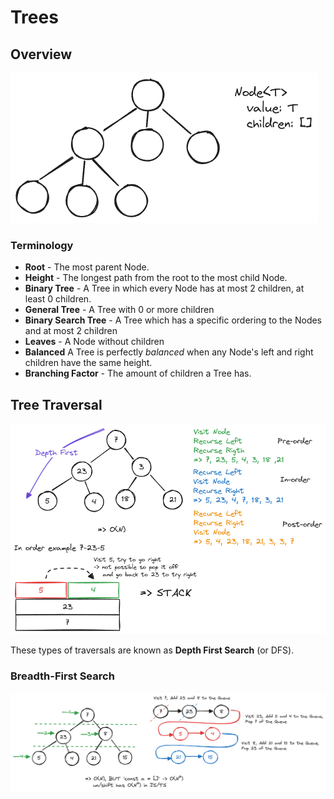 # Trees

## Overview

![tree](./images/trees.excalidraw.png)

### Terminology

-   **Root** - The most parent Node.
-   **Height** - The longest path from the root to the most child Node.
-   **Binary Tree** - A Tree in which every Node has at most 2 children, at least 0 children.
-   **General Tree** - A Tree with 0 or more children
-   **Binary Search Tree** - A Tree which has a specific ordering to the Nodes and at most 2 children
-   **Leaves** - A Node without children
-   **Balanced** A Tree is perfectly _balanced_ when any Node's left and right children have the same height.
-   **Branching Factor** - The amount of children a Tree has.

## Tree Traversal

![traversal](./images/traversal.excalidraw.png)

These types of traversals are known as **Depth First Search** (or DFS).

### Breadth-First Search

![breadth-first search](./images/bf_search.excalidraw.png)

